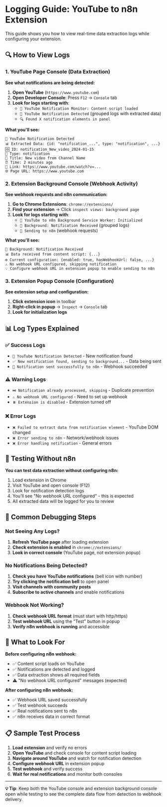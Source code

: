 # Logging Guide: YouTube to n8n Extension

This guide shows you how to view real-time data extraction logs while configuring your extension.

## 🔍 How to View Logs

### 1. YouTube Page Console (Data Extraction)
**See what notifications are being detected:**

1. **Open YouTube** (`https://www.youtube.com`)
2. **Open Developer Console**: Press `F12` → `Console` tab
3. **Look for logs starting with**:
   - `🚀 YouTube Notification Monitor: Content script loaded`
   - `🔔 YouTube Notification Detected` (grouped logs with extracted data)
   - `🔍 Found X notification elements in panel`

**What you'll see:**
```
🔔 YouTube Notification Detected
📊 Extracted Data: {id: "notification_...", type: "notification", ...}
🆔 ID: notification_New_video_2024-01-15
📝 Type: notification
📰 Title: New video from Channel Name
⏰ Time: 2 minutes ago
🔗 Link: https://www.youtube.com/watch?v=...
🌐 Page URL: https://www.youtube.com
```

### 2. Extension Background Console (Webhook Activity)
**See webhook requests and n8n communication:**

1. **Go to Chrome Extensions**: `chrome://extensions/`
2. **Find your extension** → Click `inspect views: background page`
3. **Look for logs starting with**:
   - `🚀 YouTube to n8n Background Service Worker: Initialized`
   - `📨 Background: Notification Received` (grouped logs)
   - `🚀 Sending to n8n` (webhook requests)

**What you'll see:**
```
📨 Background: Notification Received
📊 Data received from content script: {...}
⚙️ Current configuration: {enabled: true, hasWebhookUrl: false, ...}
⚠️ No webhook URL configured, skipping notification
💡 Configure webhook URL in extension popup to enable sending to n8n
```

### 3. Extension Popup Console (Configuration)
**See extension setup and configuration:**

1. **Click extension icon** in toolbar
2. **Right-click in popup** → `Inspect` → `Console` tab
3. **Look for initialization logs**

## 📊 Log Types Explained

### ✅ **Success Logs**
- `🔔 YouTube Notification Detected` - New notification found
- `✅ New notification found, sending to background...` - Data being sent
- `🎉 Notification sent successfully to n8n` - Webhook succeeded

### ⚠️ **Warning Logs**  
- `⏭️ Notification already processed, skipping` - Duplicate prevention
- `⚠️ No webhook URL configured` - Need to set up webhook
- `⏸️ Extension is disabled` - Extension turned off

### ❌ **Error Logs**
- `❌ Failed to extract data from notification element` - YouTube DOM changed
- `❌ Error sending to n8n` - Network/webhook issues
- `❌ Error handling notification` - General errors

## 🧪 Testing Without n8n

**You can test data extraction without configuring n8n:**

1. Load extension in Chrome
2. Visit YouTube and open console (F12)
3. Look for notification detection logs
4. You'll see "No webhook URL configured" - this is expected
5. All extracted data will be logged for you to review

## 🔧 Common Debugging Steps

### Not Seeing Any Logs?
1. **Refresh YouTube page** after loading extension
2. **Check extension is enabled** in `chrome://extensions/`
3. **Look in correct console** (YouTube page, not extension popup)

### No Notifications Being Detected?
1. **Check you have YouTube notifications** (bell icon with number)
2. **Try clicking the notification bell** to open panel
3. **Visit channels with community posts**
4. **Subscribe to active channels** and enable notifications

### Webhook Not Working?
1. **Check webhook URL format** (must start with http/https)
2. **Test webhook URL** using the "Test" button in popup
3. **Verify n8n webhook is running** and accessible

## 🎯 What to Look For

**Before configuring n8n webhook:**
- ✅ Content script loads on YouTube
- ✅ Notifications are detected and logged
- ✅ Data extraction shows all required fields
- ⚠️ "No webhook URL configured" messages (expected)

**After configuring n8n webhook:**
- ✅ Webhook URL saved successfully
- ✅ Test webhook succeeds
- ✅ Real notifications sent to n8n
- ✅ n8n receives data in correct format

## 📋 Sample Test Process

1. **Load extension** and verify no errors
2. **Open YouTube** and check console for content script loading
3. **Navigate around YouTube** and watch for notification detection
4. **Configure webhook URL** in extension popup
5. **Test webhook** and verify success
6. **Wait for real notifications** and monitor both consoles

---

**💡 Tip**: Keep both the YouTube console and extension background console open while testing to see the complete data flow from detection to webhook delivery. 